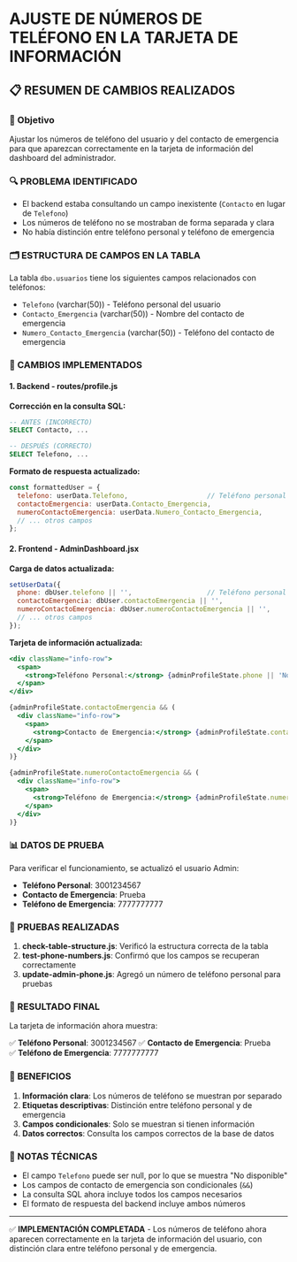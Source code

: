 # AJUSTE DE NÚMEROS DE TELÉFONO EN LA TARJETA DE INFORMACIÓN

## 📋 RESUMEN DE CAMBIOS REALIZADOS

### 🎯 Objetivo
Ajustar los números de teléfono del usuario y del contacto de emergencia para que aparezcan correctamente en la tarjeta de información del dashboard del administrador.

### 🔍 PROBLEMA IDENTIFICADO
- El backend estaba consultando un campo inexistente (`Contacto` en lugar de `Telefono`)
- Los números de teléfono no se mostraban de forma separada y clara
- No había distinción entre teléfono personal y teléfono de emergencia

### 🗂️ ESTRUCTURA DE CAMPOS EN LA TABLA

La tabla `dbo.usuarios` tiene los siguientes campos relacionados con teléfonos:
- `Telefono` (varchar(50)) - Teléfono personal del usuario
- `Contacto_Emergencia` (varchar(50)) - Nombre del contacto de emergencia
- `Numero_Contacto_Emergencia` (varchar(50)) - Teléfono del contacto de emergencia

### 🔧 CAMBIOS IMPLEMENTADOS

#### 1. Backend - routes/profile.js
**Corrección en la consulta SQL:**
```sql
-- ANTES (INCORRECTO)
SELECT Contacto, ...

-- DESPUÉS (CORRECTO)
SELECT Telefono, ...
```

**Formato de respuesta actualizado:**
```javascript
const formattedUser = {
  telefono: userData.Telefono,                    // Teléfono personal
  contactoEmergencia: userData.Contacto_Emergencia,
  numeroContactoEmergencia: userData.Numero_Contacto_Emergencia,
  // ... otros campos
};
```

#### 2. Frontend - AdminDashboard.jsx
**Carga de datos actualizada:**
```javascript
setUserData({
  phone: dbUser.telefono || '',                   // Teléfono personal
  contactoEmergencia: dbUser.contactoEmergencia || '',
  numeroContactoEmergencia: dbUser.numeroContactoEmergencia || '',
  // ... otros campos
});
```

**Tarjeta de información actualizada:**
```jsx
<div className="info-row">
  <span>
    <strong>Teléfono Personal:</strong> {adminProfileState.phone || 'No disponible'}
  </span>
</div>

{adminProfileState.contactoEmergencia && (
  <div className="info-row">
    <span>
      <strong>Contacto de Emergencia:</strong> {adminProfileState.contactoEmergencia}
    </span>
  </div>
)}

{adminProfileState.numeroContactoEmergencia && (
  <div className="info-row">
    <span>
      <strong>Teléfono de Emergencia:</strong> {adminProfileState.numeroContactoEmergencia}
    </span>
  </div>
)}
```

### 📊 DATOS DE PRUEBA

Para verificar el funcionamiento, se actualizó el usuario Admin:
- **Teléfono Personal**: 3001234567
- **Contacto de Emergencia**: Prueba
- **Teléfono de Emergencia**: 7777777777

### 🧪 PRUEBAS REALIZADAS

1. **check-table-structure.js**: Verificó la estructura correcta de la tabla
2. **test-phone-numbers.js**: Confirmó que los campos se recuperan correctamente
3. **update-admin-phone.js**: Agregó un número de teléfono personal para pruebas

### 📱 RESULTADO FINAL

La tarjeta de información ahora muestra:

✅ **Teléfono Personal**: 3001234567
✅ **Contacto de Emergencia**: Prueba  
✅ **Teléfono de Emergencia**: 7777777777

### 🎉 BENEFICIOS

1. **Información clara**: Los números de teléfono se muestran por separado
2. **Etiquetas descriptivas**: Distinción entre teléfono personal y de emergencia
3. **Campos condicionales**: Solo se muestran si tienen información
4. **Datos correctos**: Consulta los campos correctos de la base de datos

### 📝 NOTAS TÉCNICAS

- El campo `Telefono` puede ser null, por lo que se muestra "No disponible"
- Los campos de contacto de emergencia son condicionales (`&&`)
- La consulta SQL ahora incluye todos los campos necesarios
- El formato de respuesta del backend incluye ambos números

---

✅ **IMPLEMENTACIÓN COMPLETADA** - Los números de teléfono ahora aparecen correctamente en la tarjeta de información del usuario, con distinción clara entre teléfono personal y de emergencia.
